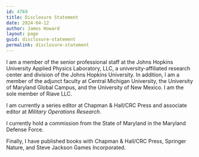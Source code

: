 ```yaml
---
id: 4769
title: Disclosure Statement
date: 2024-04-12
author: James Howard
layout: page
guid: disclosure-statement
permalink: disclosure-statement
---
```

I am a member of the senior professional staff at the Johns Hopkins
University Applied Physics Laboratory, LLC, a university-affiliated
research center and division of the Johns Hopkins University.  In
addition, I am a member of the adjunct faculty at Central Michigan
University, the University of Maryland Global Campus, and the
University of New Mexico.  I am the sole member of Riave LLC.

I am currently a series editor at Chapman & Hall/CRC Press and
associate editor at _Military Operations Research_.

I currently hold a commission from the State of Maryland in the
Maryland Defense Force.

Finally, I have published books with Chapman & Hall/CRC Press,
Springer Nature, and Steve Jackson Games Incorporated.
